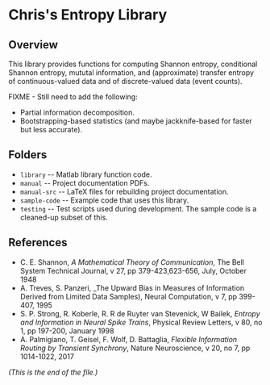 # Chris's Entropy Library

## Overview

This library provides functions for computing Shannon entropy, conditional
Shannon entropy, mututal information, and (approximate) transfer entropy
of continuous-valued data and of discrete-valued data (event counts).

FIXME - Still need to add the following:
* Partial information decomposition.
* Bootstrapping-based statistics (and maybe jackknife-based for faster but
less accurate).

## Folders

* `library` -- Matlab library function code.
* `manual` -- Project documentation PDFs.
* `manual-src` -- LaTeX files for rebuilding project documentation.
* `sample-code` -- Example code that uses this library.
* `testing` -- Test scripts used during development. The sample code is a
cleaned-up subset of this.

## References

* C. E. Shannon, _A Mathematical Theory of Communication_,
The Bell System Technical Journal,
v 27, pp 379-423,623-656, July, October 1948
* A. Treves, S. Panzeri, _The Upward Bias in Measures of Information
Derived from Limited Data Samples),
Neural Computation, v 7, pp 399-407, 1995
* S. P. Strong, R. Koberle, R. R de Ruyter van Stevenick, W Bailek,
_Entropy and Information in Neural Spike Trains_,
Physical Review Letters, v 80, no 1, pp 197-200, January 1998
* A. Palmigiano, T. Geisel, F. Wolf, D. Battaglia,
_Flexible Information Routing by Transient Synchrony_,
Nature Neuroscience, v 20, no 7, pp 1014-1022, 2017

_(This is the end of the file.)_
